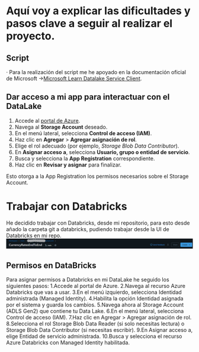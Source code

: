 # Aquí voy a explicar las dificultades y pasos clave a seguir al realizar el proyecto.


## Script 
· Para la realización del script me he apoyado en la documentación oficial de Microsoft ->[Microsoft Learn Datalake Service Client](https://learn.microsoft.com/en-us/python/api/overview/azure/storage-file-datalake-readme?view=azure-python).
## Dar acceso a mi app para interactuar con el DataLake

1. Accede al [portal de Azure](https://portal.azure.com/).
2. Navega al **Storage Account** deseado.
3. En el menú lateral, selecciona **Control de acceso (IAM)**.
4. Haz clic en **Agregar** > **Agregar asignación de rol**.
5. Elige el rol adecuado (por ejemplo, *Storage Blob Data Contributor*).
6. En **Asignar acceso a**, selecciona **Usuario, grupo o entidad de servicio**.
7. Busca y selecciona la **App Registration** correspondiente.
8. Haz clic en **Revisar y asignar** para finalizar.

Esto otorga a la App Registration los permisos necesarios sobre el Storage Account.

# Trabajar con Databricks
He decidido trabajar con Databricks, desde mi repositorio, para esto desde añado la carpeta git 
a databricks, pudiendo trabajar desde la UI de Databricks en mi repo.
![alt text](image.png)
## Permisos en DataBricks
Para asignar permisos a Databricks en mi DataLake he seguido los siguientes pasos:
1.Accede al portal de Azure.
2.Navega al recurso Azure Databricks que vas a usar.
3.En el menú izquierdo, selecciona Identidad administrada (Managed Identity).
4.Habilita la opción Identidad asignada por el sistema y guarda los cambios.
5.Navega ahora al Storage Account (ADLS Gen2) que contiene tu Data Lake.
6.En el menú lateral, selecciona Control de acceso (IAM).
7.Haz clic en Agregar > Agregar asignación de rol.
8.Selecciona el rol Storage Blob Data Reader (si solo necesitas lectura) o Storage Blob Data Contributor (si necesitas escribir).
9.En Asignar acceso a, elige Entidad de servicio administrada.
10.Busca y selecciona el recurso Azure Databricks con Managed Identity habilitada.



